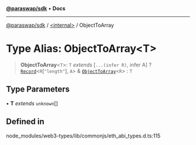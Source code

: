 [**@paraswap/sdk**](../../README.md) • **Docs**

***

[@paraswap/sdk](../../globals.md) / [\<internal\>](../README.md) / ObjectToArray

# Type Alias: ObjectToArray\<T\>

> **ObjectToArray**\<`T`\>: `T` *extends* [`...(infer R)`, infer A] ? [`Record`](Record.md)\<`R`\[`"length"`\], `A`\> & [`ObjectToArray`](ObjectToArray.md)\<`R`\> : `T`

## Type Parameters

• **T** *extends* `unknown`[]

## Defined in

node\_modules/web3-types/lib/commonjs/eth\_abi\_types.d.ts:115
